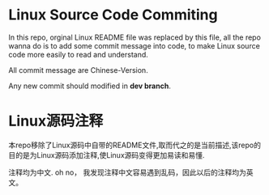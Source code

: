 # Linux Source Code Commiting 

In this repo, orginal Linux README file was replaced by this file, all the repo wanna do is to add some commit message into code, to make Linux source code more easily to read and understand.

All commit message are Chinese-Version.

Any new commit should modified in **dev branch**.

# Linux源码注释
本repo移除了Linux源码中自带的README文件,取而代之的是当前描述,该repo的目的是为Linux源码添加注释,使Linux源码变得更加易读和易懂.

注释均为中文.
oh no， 我发现注释中文容易遇到乱码，因此以后的注释均为英文。

